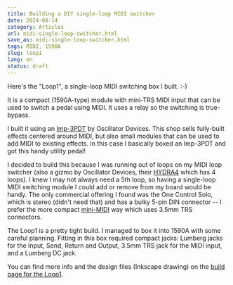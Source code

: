 ```yaml
---
title: Building a DIY single-loop MIDI switcher
date: 2024-08-14
category: Articles
url: midi-single-loop-switcher.html
save_as: midi-single-loop-switcher.html
tags: MIDI, 1590A
slug: loop1
lang: en
status: draft
---
```


Here's the "Loop1", a single-loop MIDI switching box I built. :-)

It is a compact (1590A-type) module with mini-TRS MIDI input that can be used to switch a pedal using MIDI. It uses a relay so the switching is true-bypass.

I built it using an [Imp-3PDT](https://oscillatordevices.com/imp-midi/#Imp-3PDT) by Oscillator Devices. This shop sells fully-built effects centered around MIDI, but also small modules that can be used to add MIDI to existing effects. In this case I basically boxed an Imp-3PDT and got this handy utility pedal!

I decided to build this because I was running out of loops on my MIDI loop switcher (also a gizmo by Oscillator Devices, their [HYDRA4](https://oscillatordevices.com/hydra/) which has 4 loops). I knew I may not always need a 5th loop, so having a single-loop MIDI switching module I could add or remove from my board would be handy. The only commercial offering I found was the One Control Solo, which is stereo (didn't need that) and has a bulky 5-pin DIN connector -- I prefer the more compact [mini-MIDI](https://minimidi.world/) way which uses 3.5mm TRS connectors.

The Loop1 is a pretty tight build. I managed to box it into 1590A with some careful planning. Fitting in this box required compact jacks: Lumberg jacks for the Input, Send, Return and Output, 3.5mm TRS jack for the MIDI input, and a Lumberg DC jack.

You can find more info and the design files (Inkscape drawing) on the [build page for the Loop1](/en/pages/builds/loop1.html).


